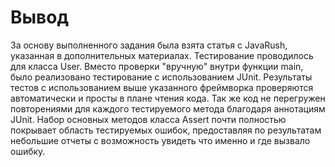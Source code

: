 # Вывод
За основу выполненного задания была взята статья с JavaRush, 
указанная в дополнительных материалах. Тестирование проводилось 
для класса User.
Вместо проверки "вручную" внутри функции main, было реализовано 
тестирование с использованием JUnit.
Результаты тестов с использованием выше указанного фреймворка 
проверяются автоматически и просты в плане чтения кода. Так же 
код не перегружен повторениями для каждого тестируемого метода 
благодаря аннотациям JUnit. Набор основных методов 
класса Assert почти полностью покрывает область тестируемых 
ошибок, предоставляя по результатам небольшие отчеты с 
возможность увидеть что именно и где вызвало ошибку.
